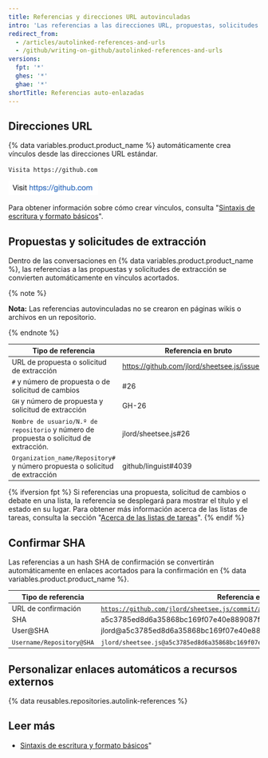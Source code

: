 ```yaml
---
title: Referencias y direcciones URL autovinculadas
intro: 'Las referencias a las direcciones URL, propuestas, solicitudes de extracción y confirmaciones se acortan automáticamente y se convierten en vínculos.'
redirect_from:
  - /articles/autolinked-references-and-urls
  - /github/writing-on-github/autolinked-references-and-urls
versions:
  fpt: '*'
  ghes: '*'
  ghae: '*'
shortTitle: Referencias auto-enlazadas
---
```


## Direcciones URL

{% data variables.product.product_name %} automáticamente crea vínculos desde las direcciones URL estándar.

`Visita https://github.com`

![URL autovinculada presentada](/assets/images/help/writing/url-autolink-rendered.png)

Para obtener información sobre cómo crear vínculos, consulta "[Sintaxis de escritura y formato básicos](/articles/basic-writing-and-formatting-syntax/#links)".

## Propuestas y solicitudes de extracción

Dentro de las conversaciones en {% data variables.product.product_name %}, las referencias a las propuestas y solicitudes de extracción se convierten automáticamente en vínculos acortados.

{% note %}

**Nota:** Las referencias autovinculadas no se crearon en páginas wikis o archivos en un repositorio.

{% endnote %}

| Tipo de referencia                                                                      | Referencia en bruto                            | Vínculo acortado                                                       |
| --------------------------------------------------------------------------------------- | ---------------------------------------------- | ---------------------------------------------------------------------- |
| URL de propuesta o solicitud de extracción                                              | https://github.com/jlord/sheetsee.js/issues/26 | [#26](https://github.com/jlord/sheetsee.js/issues/26)                  |
| `#` y número de propuesta o de solicitud de cambios                                     | #26                                            | [#26](https://github.com/jlord/sheetsee.js/issues/26)                  |
| `GH` y número de propuesta y solicitud de extracción                                    | GH-26                                          | [GH-26](https://github.com/jlord/sheetsee.js/issues/26)                |
| `Nombre de usuario/N.º de repositorio` y número de propuesta o solicitud de extracción. | jlord/sheetsee.js#26                           | [jlord/sheetsee.js#26](https://github.com/jlord/sheetsee.js/issues/26) |
| `Organization_name/Repository#` y número propuesta o solicitud de extracción            | github/linguist#4039                           | [github/linguist#4039](https://github.com/github/linguist/pull/4039)   |

{% ifversion fpt %}
Si referencias una propuesta, solicitud de cambios o debate en una lista, la referencia se desplegará para mostrar el título y el estado en su lugar. Para obtener más información acerca de las listas de tareas, consulta la sección "[Acerca de las listas de tareas](/issues/tracking-your-work-with-issues/creating-issues/about-task-lists)".
{% endif %}

## Confirmar SHA

Las referencias a un hash SHA de confirmación se convertirán automáticamente en enlaces acortados para la confirmación en {% data variables.product.product_name %}.

| Tipo de referencia        | Referencia en bruto                                                                                                                                                            | Vínculo acortado                                                                                                    |
| ------------------------- | ------------------------------------------------------------------------------------------------------------------------------------------------------------------------------ | ------------------------------------------------------------------------------------------------------------------- |
| URL de confirmación       | [`https://github.com/jlord/sheetsee.js/commit/a5c3785ed8d6a35868bc169f07e40e889087fd2e`](https://github.com/jlord/sheetsee.js/commit/a5c3785ed8d6a35868bc169f07e40e889087fd2e) | [a5c3785](https://github.com/jlord/sheetsee.js/commit/a5c3785ed8d6a35868bc169f07e40e889087fd2e)                     |
| SHA                       | a5c3785ed8d6a35868bc169f07e40e889087fd2e                                                                                                                                       | [a5c3785](https://github.com/jlord/sheetsee.js/commit/a5c3785ed8d6a35868bc169f07e40e889087fd2e)                     |
| User@SHA                  | jlord@a5c3785ed8d6a35868bc169f07e40e889087fd2e                                                                                                                                 | [jlord@a5c3785](https://github.com/jlord/sheetsee.js/commit/a5c3785ed8d6a35868bc169f07e40e889087fd2e)               |
| `Username/Repository@SHA` | `jlord/sheetsee.js@a5c3785ed8d6a35868bc169f07e40e889087fd2e`                                                                                                                   | [`jlord/sheetsee.js@a5c3785`](https://github.com/jlord/sheetsee.js/commit/a5c3785ed8d6a35868bc169f07e40e889087fd2e) |

## Personalizar enlaces automáticos a recursos externos

{% data reusables.repositories.autolink-references %}

## Leer más

- [Sintaxis de escritura y formato básicos](/articles/basic-writing-and-formatting-syntax)"
